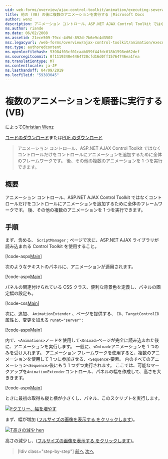 ```yaml
---
uid: web-forms/overview/ajax-control-toolkit/animation/executing-several-animations-after-each-other-vb
title: 他の (VB) の後に複数のアニメーションを実行する |Microsoft Docs
author: wenz
description: アニメーション コントロール、ASP.NET AJAX Control Toolkit ではなくコントロールだけをコントロールにアニメーションを追加するために全体のフレームワークです。 これにより、落としたを実行する.
ms.author: riande
ms.date: 06/02/2008
ms.assetid: 21ece509-79cc-4d9d-892d-7b6e9c4d3502
msc.legacyurl: /web-forms/overview/ajax-control-toolkit/animation/executing-several-animations-after-each-other-vb
msc.type: authoredcontent
ms.openlocfilehash: 53984f03cf01caab859f44fdc018b1598ed62def
ms.sourcegitcommit: 0f1119340e4464720cfd16d0ff15764746ea1fea
ms.translationtype: MT
ms.contentlocale: ja-JP
ms.lasthandoff: 04/09/2019
ms.locfileid: "59383045"
---
```

# <a name="executing-several-animations-after-each-other-vb"></a>複数のアニメーションを順番に実行する (VB)

によって[Christian Wenz](https://github.com/wenz)

[コードのダウンロード](http://download.microsoft.com/download/f/9/a/f9a26acd-8df4-4484-8a18-199e4598f411/Animation3.vb.zip)または[PDF のダウンロード](http://download.microsoft.com/download/6/7/1/6718d452-ff89-4d3f-a90e-c74ec2d636a3/animation3VB.pdf)

> アニメーション コントロール、ASP.NET AJAX Control Toolkit ではなくコントロールだけをコントロールにアニメーションを追加するために全体のフレームワークです。 後、その他の複数のアニメーションを 1 つを実行できます。


## <a name="overview"></a>概要

アニメーション コントロール、ASP.NET AJAX Control Toolkit ではなくコントロールだけをコントロールにアニメーションを追加するために全体のフレームワークです。 後、その他の複数のアニメーションを 1 つを実行できます。

## <a name="steps"></a>手順

まず、含める、 `ScriptManager` ; ページで次に、ASP.NET AJAX ライブラリが読み込まれる Control Toolkit を使用すること。

[!code-aspx[Main](executing-several-animations-after-each-other-vb/samples/sample1.aspx)]

次のようなテキストのパネルに、アニメーションが適用されます。

[!code-aspx[Main](executing-several-animations-after-each-other-vb/samples/sample2.aspx)]

パネルの関連付けられている CSS クラス、便利な背景色を定義し、パネルの固定幅の設定も。

[!code-css[Main](executing-several-animations-after-each-other-vb/samples/sample3.css)]

次に、追加、 `AnimationExtender` 、ページを提供する、 `ID`、`TargetControlID`属性と、変更を加える `runat="server":`

[!code-aspx[Main](executing-several-animations-after-each-other-vb/samples/sample4.aspx)]

内で、`<Animations>`ノードを使用して`<OnLoad>`ページが完全に読み込まれた後に、アニメーションを実行します。 一般に、`<OnLoad>`アニメーションを 1 つのみを受け入れます。 アニメーション フレームワークを使用すると、複数のアニメーションを使用して 1 つに参加させる、`<Sequence>`要素。 内のすべてのアニメーション`<Sequence>`後にもう 1 つずつ実行されます。 ここでは、可能なマークアップを`AnimationExtender`コントロール、パネルの幅を作成して、高さを大ききます。

[!code-aspx[Main](executing-several-animations-after-each-other-vb/samples/sample5.aspx)]

ときに最初の取得も縦と横が小さくし、パネル、このスクリプトを実行します。


[![Fクエリー、幅を増やす](executing-several-animations-after-each-other-vb/_static/image2.png)](executing-several-animations-after-each-other-vb/_static/image1.png)

まず、幅が増加 ([フルサイズの画像を表示する をクリックします](executing-several-animations-after-each-other-vb/_static/image3.png))。


[![T高さの減少 hen](executing-several-animations-after-each-other-vb/_static/image5.png)](executing-several-animations-after-each-other-vb/_static/image4.png)

高さの減少し、([フルサイズの画像を表示する をクリックします](executing-several-animations-after-each-other-vb/_static/image6.png))。

> [!div class="step-by-step"]
> [前へ](executing-several-animations-at-the-same-time-vb.md)
> [次へ](animation-depending-on-a-condition-vb.md)
